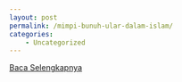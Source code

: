 ```yaml
---
layout: post
permalink: /mimpi-bunuh-ular-dalam-islam/
categories:
    - Uncategorized
---
```


[Baca Selengkapnya](/06)